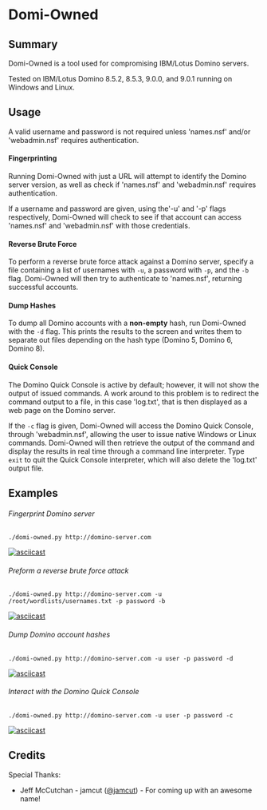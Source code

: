 # Domi-Owned
## Summary ##
Domi-Owned is a tool used for compromising IBM/Lotus Domino servers. 

Tested on IBM/Lotus Domino 8.5.2, 8.5.3, 9.0.0, and 9.0.1 running on Windows and Linux.

## Usage ##
A valid username and password is not required unless 'names.nsf' and/or 'webadmin.nsf' requires authentication.

#### Fingerprinting ####
Running Domi-Owned with just a URL will attempt to identify the Domino server version,
as well as check if 'names.nsf' and 'webadmin.nsf' requires authentication.

If a username and password are given, using the'-u' and '-p' flags respectively, Domi-Owned will check to see if that account can
access 'names.nsf' and 'webadmin.nsf' with those credentials.

#### Reverse Brute Force ####
To perform a reverse brute force attack against a Domino server, specify a file containing
a list of usernames with `-u`, a password with `-p`, and the `-b` flag.
Domi-Owned will then try to authenticate to 'names.nsf', returning successful accounts.

#### Dump Hashes ####
To dump all Domino accounts with a __non-empty__ hash, run Domi-Owned with the `-d` flag.
This prints the results to the screen and writes them to separate out files depending on the hash type (Domino 5, Domino 6, Domino 8).

#### Quick Console ####
The Domino Quick Console is active by default; however, it will not show the output of issued commands.
A work around to this problem is to redirect the command output to a file, in this case 'log.txt', that is then displayed as a web page on the Domino server.

If the `-c` flag is given, Domi-Owned will access the Domino Quick Console, through 'webadmin.nsf',
allowing the user to issue native Windows or Linux commands. Domi-Owned will then retrieve the output of the command
and display the results in real time through a command line interpreter. Type `exit` to quit the Quick Console
interpreter, which will also delete the 'log.txt' output file.

## Examples ##
###### Fingerprint Domino server

`./domi-owned.py http://domino-server.com`

[![asciicast](https://asciinema.org/a/3ersiac69gte67ckfyi1bjqjw.png)](https://asciinema.org/a/3ersiac69gte67ckfyi1bjqjw?autoplay=1)

###### Preform a reverse brute force attack

`./domi-owned.py http://domino-server.com -u /root/wordlists/usernames.txt -p password -b`

[![asciicast](https://asciinema.org/a/e0k09i2y83rllv8gqn9aqfdam.png)](https://asciinema.org/a/e0k09i2y83rllv8gqn9aqfdam?autoplay=1)

###### Dump Domino account hashes

`./domi-owned.py http://domino-server.com -u user -p password -d`

[![asciicast](https://asciinema.org/a/a4k4hkrpo4vngtdq90tv95zm0.png)](https://asciinema.org/a/a4k4hkrpo4vngtdq90tv95zm0?autoplay=1)

###### Interact with the Domino Quick Console

`./domi-owned.py http://domino-server.com -u user -p password -c`

[![asciicast](https://asciinema.org/a/ds9uhrv5w88aoagp4ziok0f0z.png)](https://asciinema.org/a/ds9uhrv5w88aoagp4ziok0f0z?autoplay=1)

## Credits ##
Special Thanks:
 * Jeff McCutchan - jamcut ([@jamcut](https://twitter.com/jamcut)) - For coming up with an awesome name!
